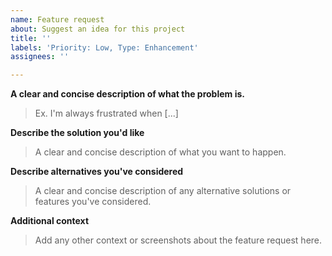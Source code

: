 ```yaml
---
name: Feature request
about: Suggest an idea for this project
title: ''
labels: 'Priority: Low, Type: Enhancement'
assignees: ''

---
```


**A clear and concise description of what the problem is.**
> Ex. I'm always frustrated when [...]

**Describe the solution you'd like**
> A clear and concise description of what you want to happen.

**Describe alternatives you've considered**
> A clear and concise description of any alternative solutions or features you've considered.

**Additional context**
> Add any other context or screenshots about the feature request here.

